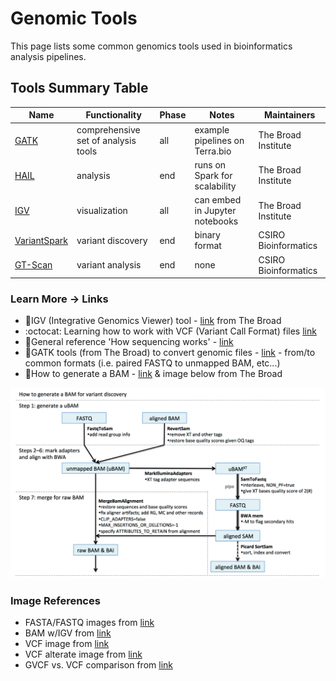 # Genomic Tools

This page lists some common genomics tools used in bioinformatics analysis pipelines.  

## Tools Summary Table

|Name |Functionality                            |Phase                 |Notes                              |Maintainers                                                                                                                     |
|-----|---------------------------------|----------------------|-----------------------------------|-------------------------------------------------------------------------------------------------------------------------------------------|
|[GATK](https://software.broadinstitute.org/gatk/)| comprehensive set of analysis tools                | all   | example pipelines on Terra.bio | The Broad Institute |                                                                  |
|[HAIL](https://hail.is/)| analysis        | end    | runs on Spark for scalability | The Broad Institute   |
|[IGV](http://www.broadinstitute.org/igv/)| visualization      | all    | can embed in Jupyter notebooks | The Broad Institute   |
|[VariantSpark](https://bioinformatics.csiro.au/variantspark/)| variant discovery  | end    | binary format                     | CSIRO Bioinformatics |
|[GT-Scan](https://bioinformatics.csiro.au/gt-scan/)| variant analysis    | end  | none                  | CSIRO Bioinformatics |


### Learn More -> Links
 - 📘IGV (Integrative Genomics Viewer) tool - [link](http://software.broadinstitute.org/software/igv/) from The Broad
  - :octocat: Learning how to work with VCF (Variant Call Format) files 
 [link](https://github.com/davetang/learning_vcf_file)
 - 📘General reference 'How sequencing works' - [link](https://learn.gencore.bio.nyu.edu/ngs-file-formats/how-sequencing-works/)
 - 📘GATK tools (from The Broad) to convert genomic files - [link](https://support.terra.bio/hc/en-us/articles/360029577711-Converting-common-genomics-file-formats-) - from/to common formats (i.e. paired FASTQ to unmapped BAM, etc...)
 - 📘How to generate a BAM - [link](https://gatk.broadinstitute.org/hc/en-us/articles/4403687183515--How-to-Generate-an-unmapped-BAM-from-FASTQ-or-aligned-BAM) & image below from The Broad

 ![Generate-BAM](/images/generate-BAM.png)


 ### Image References
 - FASTA/FASTQ images from [link](https://www.researchgate.net/publication/309134977_A_Survey_on_Data_Compression_Methods_for_Biological_Sequences)
 - BAM w/IGV from [link](https://software.broadinstitute.org/software/igv/AlignmentData)
 - VCF image from [link](https://www.researchgate.net/figure/shows-an-example-VCF-file-For-more-details-about-VCF-files-refer-to-the-specification_fig6_316063749)
 - VCF alterate image from [link](http://vcftools.sourceforge.net/VCF-poster.pdf) 
 - GVCF vs. VCF comparison from [link](https://github.com/broadinstitute/gatk-docs/blob/master/gatk3-faqs/What_is_a_GVCF_and_how_is_it_different_from_a_%27regular%27_VCF%3F.md)






